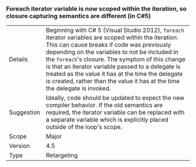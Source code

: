 ### Foreach iterator variable is now scoped within the iteration, so closure capturing semantics are different (in C#5)

|   |   |
|---|---|
|Details|Beginning with C# 5 (Visual Studio 2012), <code>foreach</code> iterator variables are scoped within the iteration. This can cause breaks if code was previously depending on the variables to not be included in the <code>foreach</code>'s closure. The symptom of this change is that an iterator variable passed to a delegate is treated as the value it has at the time the delegate is created, rather than the value it has at the time the delegate is invoked.|
|Suggestion|Ideally, code should be updated to expect the new compiler behavior. If the old semantics are required, the iterator variable can be replaced with a separate variable which is explicitly placed outside of the loop's scope.|
|Scope|Major|
|Version|4.5|
|Type|Retargeting|

